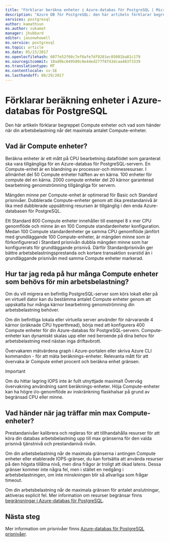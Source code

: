 ```yaml
---
title: "Förklarar beräkna enheter i Azure-databas för PostgreSQL | Microsoft Docs"
description: "Azure DB för PostgreSQL: den här artikeln förklarar begreppet Compute enheter och vad som händer när din arbetsbelastning når det maximala antalet Compute-enheter."
services: postgresql
author: kamathsun
ms.author: sukamat
manager: jhubbard
editor: jasonwhowell
ms.service: postgresql
ms.topic: article
ms.date: 05/23/2017
ms.openlocfilehash: 6077e52f60c7ef0afe7df9201ec05081ba81c179
ms.sourcegitcommit: 18ad9bc049589c8e44ed277f8f43dcaa483f3339
ms.translationtype: MT
ms.contentlocale: sv-SE
ms.lasthandoff: 08/29/2017
---
```

# <a name="explaining-compute-units-in-azure-database-for-postgresql"></a>Förklarar beräkning enheter i Azure-databas för PostgreSQL
Den här artikeln förklarar begreppet Compute enheter och vad som händer när din arbetsbelastning når det maximala antalet Compute-enheter.

## <a name="what-are-compute-units"></a>Vad är Compute enheter?
Beräkna enheter är ett mått på CPU bearbetning dataflödet som garanterat ska vara tillgängliga för en Azure-databas för PostgreSQL-servern. En Compute-enhet är en blandning av processor-och minnesresurser. I allmänhet del 50 Compute enheter hälften av en kärna. 100 enheter för compute del en kärna. 2000 compute enheter del 20 kärnor garanterad bearbetning genomströmning tillgängliga för servern.

Mängden minne per Compute-enhet är optimerad för Basic och Standard prisnivåer. Dubblerade Compute-enheter genom att öka prestandanivå är lika med dubblerade uppsättning resursen är tillgänglig i den enda Azure-databasen för PostgreSQL.

Ett Standard 800 Compute enheter innehåller till exempel 8 x mer CPU genomflöde och minne än en 100 Compute standardenheter konfiguration. Medan 100 Compute standardenheter ge samma CPU genomflöde jämfört med grundläggande 100 Compute-enheter, är mängden minne som är förkonfigurerad i Standard prisnivån dubbla mängden minne som har konfigurerats för grundläggande prisnivå. Därför Standardprisnivån ger bättre arbetsbelastningsprestanda och kortare transaktion svarstid än i grundläggande prisnivån med samma Compute enheter markerad.

## <a name="how-can-i-determine-the-number-of-compute-units-needed-for-my-workload"></a>Hur tar jag reda på hur många Compute enheter som behövs för min arbetsbelastning?
Om du vill migrera en befintlig PostgreSQL-server som körs lokalt eller på en virtuell dator kan du bestämma antalet Compute enheter genom att uppskatta hur många kärnor bearbetning genomströmning din arbetsbelastning behöver. 

Om din befintliga lokala eller virtuella server använder för närvarande 4 kärnor (oräknade CPU hyperthread), börja med att konfigurera 400 Compute enheter för din Azure-databas för PostgreSQL-servern. Compute-enheter kan dynamiskt skalas upp eller ned beroende på dina behov för arbetsbelastning med nästan inga driftavbrott. 

Övervakaren mätvärdena graph i Azure-portalen eller skriva Azure CLI kommandon - för att mäta beräknings-enheter. Relevanta mått för att övervaka är Compute enhet procent och beräkna enhet gränsen.

>[!IMPORTANT]
> Om du hittar lagring IOPS inte är fullt utnyttjade maximalt Överväg övervakning användning samt beräknings-enheter. Höja Compute-enheter kan ha högre i/o-genomflöde av inskränkning flaskhalsar på grund av begränsad CPU eller minne.

## <a name="what-happens-when-i-hit-my-maximum-compute-units"></a>Vad händer när jag träffar min max Compute-enheter?
Prestandanivåer kalibrera och regleras för att tillhandahålla resurser för att köra din databas arbetsbelastning upp till max gränserna för den valda prisnivå tjänstnivå och prestandanivå nivån. 

Om din arbetsbelastning når de maximala gränserna i antingen Compute enheter eller etablerade IOPS-gränser, du kan fortsätta att använda resurser på den högsta tillåtna nivå, men dina frågor är troligt att ökad latens. Dessa gränser kommer inte några fel, men i stället en nedgång i arbetsbelastningen, om inte minskningen blir så allvarliga som frågar timeout. 

Om din arbetsbelastning når de maximala gränsen för antalet anslutningar, aktiveras explicit fel. Mer information om resurser begränsar finns [begränsningar i Azure-databas för PostgreSQL](concepts-limits.md).

## <a name="next-steps"></a>Nästa steg
Mer information om prisnivåer finns [Azure-databas för PostgreSQL prisnivåer](./concepts-service-tiers.md).
